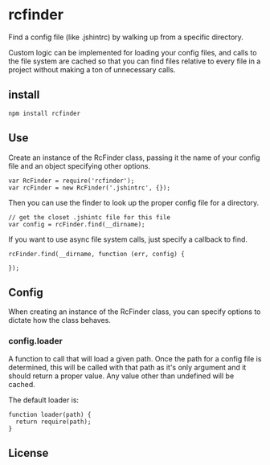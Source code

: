 # rcfinder

Find a config file (like .jshintrc) by walking up from a specific directory.

Custom logic can be implemented for loading your config files, and calls to
the file system are cached so that you can find files relative to every file
in a project without making a ton of unnecessary calls.

## install
```
npm install rcfinder
```

## Use
Create an instance of the RcFinder class, passing it the name of your config file and an object specifying other options.

```
var RcFinder = require('rcfinder');
var rcFinder = new RcFinder('.jshintrc', {});
```

Then you can use the finder to look up the proper config file for a directory.
```
// get the closet .jshintc file for this file
var config = rcFinder.find(__dirname);
```

If you want to use async file system calls, just specify a callback to find.
```
rcFinder.find(__dirname, function (err, config) {

});
```

## Config
When creating an instance of the RcFinder class, you can specify options to dictate how the class behaves.
### config.loader
A function to call that will load a given path. Once the path for a config file is determined, this will be called with that path as it's only argument and it should return a proper value. Any value other than undefined will be cached.

The default loader is:
```
function loader(path) {
  return require(path);
}
```

## License
